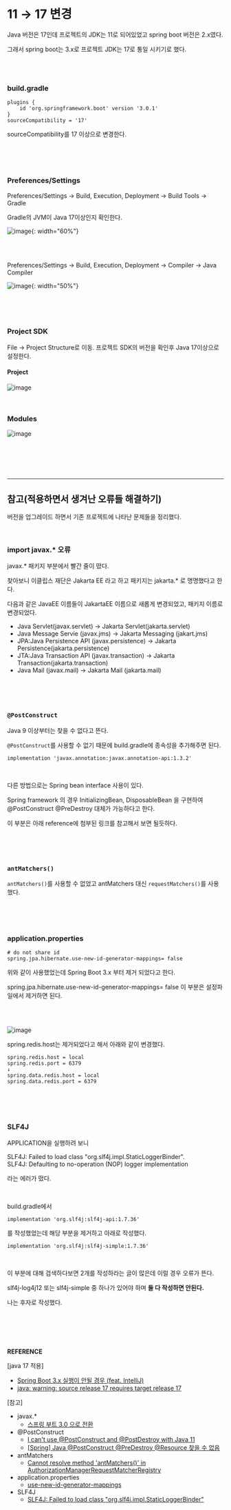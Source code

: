 # 11 → 17 변경
Java 버전은 17인데 프로젝트의 JDK는 11로 되어있었고 spring boot 버전은 2.x였다.

그래서 spring boot는 3.x로 프로젝트 JDK는 17로 통일 시키기로 했다.

<br><br>

### build.gradle

```
plugins {
    id 'org.springframework.boot' version '3.0.1'
}
sourceCompatibility = '17'
```
sourceCompatibility를 17 이상으로 변경한다.  

<br><br><br>

### Preferences/Settings
Preferences/Settings → Build, Execution, Deployment → Build Tools → Gradle

Gradle의 JVM이 Java 17이상인지 확인한다.

![image](https://github.com/haedal-uni/haedal-uni.github.io/assets/74857364/d052b554-1977-43e2-9f0c-2f77201d0544){: width="60%"}

<br><br>

Preferences/Settings → Build, Execution, Deployment → Compiler → Java Compiler

![image](https://github.com/haedal-uni/haedal-uni.github.io/assets/74857364/36cbbeda-ab45-486d-8978-beb5db74f340){: width="50%"}


<br><br><br>    

### Project SDK
File → Project Structure로 이동. 프로젝트 SDK의 버전을 확인후 Java 17이상으로 설정한다.  

#### Project
![image](https://github.com/haedal-uni/haedal-uni.github.io/assets/74857364/a7c7016c-64ad-4654-95aa-4c1dcb1ce281)

<br>

### Modules
![image](https://github.com/haedal-uni/haedal-uni.github.io/assets/74857364/95e7a4a5-9302-408a-a238-2c38311c2447)

<br><br><br><br>

---

## 참고(적용하면서 생겨난 오류들 해결하기)
버전을 업그레이드 하면서 기존 프로젝트에 나타난 문제들을 정리했다.

<br>  

### import javax.* 오류
javax.* 패키지 부분에서 빨간 줄이 떴다.

찾아보니 이클립스 재단은 Jakarta EE 라고 하고 패키지는 jakarta.* 로 명명했다고 한다.

다음과 같은 JavaEE 이름들이 JakartaEE 이름으로 새롭게 변경되었고, 패키지 이름로 변경되었다.

- Java Servlet(javax.servlet) → Jakarta Servlet(jakarta.servlet)
- Java Message Servie (javax.jms) → Jakarta Messaging (jakart.jms)
- JPA:Java Persistence API (javax.persistence) → Jakarta Persistence(jakarta.persistence)
- JTA:Java Transaction API (javax.transaction) → Jakarta Transaction(jakarta.transaction)
- Java Mail (javax.mail) → Jakarta Mail (jakarta.mail)

<br><br><br>

### `@PostConstruct`
Java 9 이상부터는 찾을 수 없다고 뜬다.

`@PostConstruct`를 사용할 수 없기 때문에 build.gradle에 종속성을 추가해주면 된다.

`implementation 'javax.annotation:javax.annotation-api:1.3.2'`

<br>

다른 방법으로는 Spring bean interface 사용이 있다.

Spring framework 의 경우 InitializingBean, DisposableBean 을 구현하여 @PostConstruct @PreDestroy 대체가 가능하다고 한다.

이 부분은 아래 reference에 첨부된 링크를 참고해서 보면 될듯하다.     

<br><br><br>

### `antMatchers()`
`antMatchers()`를 사용할 수 없었고 antMatchers 대신 `requestMatchers()`를 사용했다.   

<br><br><br>

### application.properties
```
# do not share id
spring.jpa.hibernate.use-new-id-generator-mappings= false
```
위와 같이 사용했었는데 Spring Boot 3.x 부터 제거 되었다고 한다.

spring.jpa.hibernate.use-new-id-generator-mappings= false 이 부분은 설정파일에서 제거하면 된다. 

<br><br>

![image](https://github.com/haedal-uni/haedal-uni.github.io/assets/74857364/65085ee6-7ac4-4d6b-8210-7f459b689344)

spring.redis.host는 제거되었다고 해서 아래와 같이 변경했다.   
```
spring.redis.host = local
spring.redis.port = 6379
↓ 
spring.data.redis.host = local
spring.data.redis.port = 6379
```

<br><br><br>

### SLF4J
APPLICATION을 실행하려 보니 

SLF4J: Failed to load class "org.slf4j.impl.StaticLoggerBinder".            
SLF4J: Defaulting to no-operation (NOP) logger implementation          

라는 에러가 떴다.

<br>

build.gradle에서
```
implementation 'org.slf4j:slf4j-api:1.7.36'
```
를 작성했었는데 해당 부분을 제거하고 아래로 작성했다.   

```
implementation 'org.slf4j:slf4j-simple:1.7.36'
```

<br>

이 부분에 대해 검색하다보면 2개를 작성하라는 글이 많은데 이럴 경우 오류가 뜬다.

slf4j-log4j12 또는 slf4j-simple 중 하나가 있어야 하며 **둘 다 작성하면 안된다.**

나는 후자로 작성했다.    

<br><br><br><br>

**REFERENCE**

[java 17 적용]
- [Spring Boot 3.x 실행이 안될 경우 (feat. IntelliJ)](https://jojoldu.tistory.com/698)
- [java: warning: source release 17 requires target release 17](https://hstory0208.tistory.com/entry/java-warning-source-release-17-requires-target-release-17)   
  
[참고]
- javax.*
  - [스프링 부트 3.0 으로 전환](https://post.dooray.io/we-dooray/tech-insight-ko/back-end/4173/)
- @PostConstruct
  - [I can't use @PostConstruct and @PostDestroy with Java 11](https://stackoverflow.com/questions/52701459/i-cant-use-postconstruct-and-postdestroy-with-java-11)
  - [[Spring] Java @PostConstruct @PreDestroy @Resource 찾을 수 없음](https://devbible.tistory.com/461)
- antMatchers
  - [Cannot resolve method 'antMatchers()' in AuthorizationManagerRequestMatcherRegistry](https://stackoverflow.com/questions/74753700/cannot-resolve-method-antmatchers-in-authorizationmanagerrequestmatcherregis)
- application.properties
  - [use-new-id-generator-mappings](https://www.inflearn.com/questions/905887/use-new-id-generator-mappings)
- SLF4J
  - [SLF4J: Failed to load class "org.slf4j.impl.StaticLoggerBinder"](https://stackoverflow.com/questions/7421612/slf4j-failed-to-load-class-org-slf4j-impl-staticloggerbinder)    

